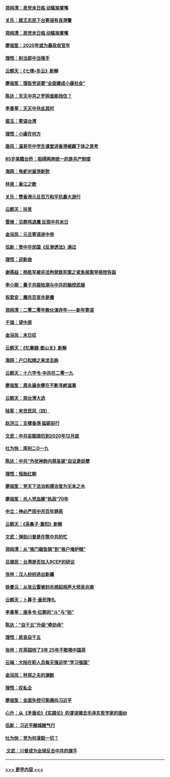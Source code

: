 #### [郑纯清：恶党末日临 动辄挨掌嘴](../pages/nsc993/n11769912.md?t=01060022) 
#### [关乐：就王志民下台寄语有良港警](../pages/nsc993/n11769903.md?t=01060022) 
#### [郑纯清：恶党末日临 动辄挨掌嘴](../pages/nsc993/n11769356.md?t=01060022) 
#### [廖祖笙：2020年或为暴政收官年](../pages/nsc993/n11768216.md?t=01060022) 
#### [理悟：别当郎中当推手](../pages/nsc993/n11768243.md?t=01060022) 
#### [云鹤天：《七律▪冬云》新解](../pages/nsc993/n11768204.md?t=01060022) 
#### [廖祖笙：饿饭党说要“全面建成小康社会”](../pages/nsc993/n11767482.md?t=01060022) 
#### [陈达：天灭中共之罗网谁能挡住？](../pages/nsc993/n11767465.md?t=01060022) 
#### [李春草：天灭中共此其时](../pages/nsc993/n11767452.md?t=01060022) 
#### [振玉：寄语台湾](../pages/nsc993/n11767432.md?t=01060022) 
#### [理悟：小康在何方](../pages/nsc993/n11767394.md?t=01060022) 
#### [唐风：温哥华中学生课堂讲香港被踢下体之思考](../pages/nsc993/n11766848.md?t=01060022) 
#### [85岁美籍台侨：阻碍两岸统一的是共产制度](../pages/nsc993/n11765043.md?t=01060022) 
#### [海网：龟蛇对鼠哭新愁](../pages/nsc993/n11764895.md?t=01060022) 
#### [林泉：香江之歌](../pages/nsc993/n11764415.md?t=01060022) 
#### [关乐：赞香港元旦百万和平抗暴大游行](../pages/nsc993/n11764382.md?t=01060022) 
#### [云鹤天：扶贫](../pages/nsc993/n11764245.md?t=01060022) 
#### [雪绮：见群鸡退鹰  反观中共末日](../pages/nsc993/n11762112.md?t=01060022) 
#### [金浴凤：元旦寄语迷中帝](../pages/nsc993/n11761788.md?t=01060022) 
#### [伍新：贺中华民国《反渗透法》通过](../pages/nsc993/n11761994.md?t=01060022) 
#### [理悟：迎新曲](../pages/nsc993/n11761152.md?t=01060022) 
#### [谢燕益：杨胜军被非法拘禁致死案之紧急报案举报控告函](../pages/nsc993/n11756134.md?t=01060022) 
#### [李小刚：量子共振检测与中共的脑控武器](../pages/nsc993/n11754518.md?t=01060022) 
#### [祝君安：魔共百变亦是魔](../pages/nsc993/n11754469.md?t=01060022) 
#### [郑纯清：二零二零年散伙演弃年——新年寄语](../pages/nsc993/n11754195.md?t=01060022) 
#### [千瑞：望中原](../pages/nsc993/n11754159.md?t=01060022) 
#### [金浴凤：末日叹](../pages/nsc993/n11752359.md?t=01060022) 
#### [云鹤天：《忆秦娥‧娄山关》新解](../pages/nsc993/n11752348.md?t=01060022) 
#### [海网：户口松绑之来龙去脉](../pages/nsc993/n11752328.md?t=01060022) 
#### [云鹤天：十六字令‧中共在二零一九](../pages/nsc993/n11752305.md?t=01060022) 
#### [廖祖笙：周永康余孽在不断寻衅滋事](../pages/nsc993/n11751013.md?t=01060022) 
#### [云鹤天：观台湾大选](../pages/nsc993/n11751007.md?t=01060022) 
#### [陆客：末世民风（四）](../pages/nsc993/n11749203.md?t=01060022) 
#### [赵洪江：支撑香港 砥砺前行](../pages/nsc993/n11748482.md?t=01060022) 
#### [文武：中共妄图顽抗到2020年12月底](../pages/nsc993/n11748446.md?t=01060022) 
#### [吐为快：挥别二O一九](../pages/nsc993/n11748411.md?t=01060022) 
#### [陈达：中共“外扰神韵内禁圣诞”自证是妖孽](../pages/nsc993/n11748226.md?t=01060022) 
#### [理悟：怪胎红朝](../pages/nsc993/n11748206.md?t=01060022) 
#### [廖祖笙：党天下法治和德治皆为无本之木](../pages/nsc993/n11748135.md?t=01060022) 
#### [廖祖笙：杀人党血腥“执政”70年](../pages/nsc993/n11745144.md?t=01060022) 
#### [中立：神必严惩中共百年罪恶](../pages/nsc993/n11744970.md?t=01060022) 
#### [云鹤天：《采桑子‧重阳》新解](../pages/nsc993/n11744948.md?t=01060022) 
#### [文武：弹劾川普是在帮中共的忙](../pages/nsc993/n11744758.md?t=01060022) 
#### [郑纯清：从“挨门砸饭锅”到“挨户堵炉眼”](../pages/nsc993/n11744745.md?t=01060022) 
#### [吕锡民：台湾是否加入RCEP的研议](../pages/nsc993/n11744701.md?t=01060022) 
#### [张林：汉人纷纷逃出新疆](../pages/nsc993/n11743530.md?t=01060022) 
#### [徐曼沅：从张云雷被封杀想起相声大师吴兆南](../pages/nsc993/n11741816.md?t=01060022) 
#### [云鹤天：卜算子‧垂死挣扎](../pages/nsc993/n11739956.md?t=01060022) 
#### [李春草：唐多令‧红朝的“斗”与“拍”](../pages/nsc993/n11739830.md?t=01060022) 
#### [陈达：“自干五”升级“牵妨母”](../pages/nsc993/n11739724.md?t=01060022) 
#### [理悟：悲哀自干五](../pages/nsc993/n11739547.md?t=01060022) 
#### [张林：在茶园待了3年 25年不敢喝中国茶](../pages/nsc993/n11739240.md?t=01060022) 
#### [云端：大陆在职人员每天强迫学“学习强国”](../pages/nsc993/n11738735.md?t=01060022) 
#### [金浴凤：林郑之夫的渊默](../pages/nsc993/n11737735.md?t=01060022) 
#### [理悟：叹私企](../pages/nsc993/n11737715.md?t=01060022) 
#### [廖祖笙：全面失控可能袭向习近平](../pages/nsc993/n11737704.md?t=01060022) 
#### [心升：从《矛盾论》《实践论》的谬误揭去毛泽东哲学家的面纱](../pages/nsc993/n11736962.md?t=01060022) 
#### [伍新： 习近平赌城赌气行](../pages/nsc993/n11736929.md?t=01060022) 
#### [吐为快：党为何凌蹈一切？](../pages/nsc993/n11736915.md?t=01060022) 
#### [ 文武：川普成为全球反击中共的旗手](../pages/nsc993/n11736882.md?t=01060022) 

----
#### [ >>> 更早内容 <<< ](../indexes/nsc993-earlier.md)
